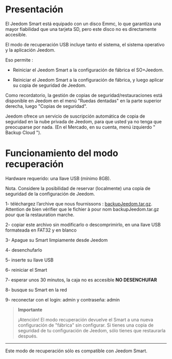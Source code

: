 Presentación 
============

El Jeedom Smart está equipado con un disco Emmc, lo que garantiza una mayor fiabilidad que una tarjeta SD, pero este disco no es directamente accesible.

El modo de recuperación USB incluye tanto el sistema, el sistema operativo y la aplicación Jeedom.

Eso permite :

- Reiniciar el Jeedom Smart a la configuración de fábrica el SO+Jeedom.

- Reiniciar el Jeedom Smart a la configuración de fábrica, y luego aplicar su copia de seguridad de Jeedom.

Como recordatorio, la gestión de copias de seguridad/restauraciones está disponible en Jeedom en el menú "Ruedas dentadas" en la parte superior derecha, luego "Copias de seguridad".

Jeedom ofrece un servicio de suscripción automática de copia de seguridad en la nube privada de Jeedom, para que usted ya no tenga que preocuparse por nada. (En el Mercado, en su cuenta, menú izquierdo " Backup Cloud ").




Funcionamiento del modo recuperación 
===================================

Hardware requerido: una llave USB (mínimo 8GB).

Nota. Considere la posibilidad de reservar (localmente) una copia de seguridad de la configuración de Jeedom.




1- téléchargez l’archive que nous fournissons  : [backupJeedom.tar.gz](https://www.amazon.fr/clouddrive/share/TdRZNbOL0x6YJGsMZkJvTTA1oLfWWKRbsc0ZUI3g4p5). Attention de bien vérifier que le fichier à pour nom backupJeedom.tar.gz pour que la restauration marche.

2- copiar este archivo sin modificarlo o descomprimirlo, en una llave USB formateada en FAT32 y en blanco

3- Apague su Smart limpiamente desde Jeedom

4- desenchufarlo

5- inserte su llave USB

6- reiniciar el Smart

7- esperar unos 30 minutos, la caja no es accesible **NO DESENCHUFAR**

8- busque su Smart en la red

9- reconectar con el login: admin y contraseña: admin

> **Importante**
>
>
> ¡Atención! El modo recuperación devuelve el Smart a una nueva configuración de "fábrica" sin configurar. Si tienes una copia de seguridad de tu configuración de Jeedom, sólo tienes que restaurarla después.
------------------------------------------------------------------------------------------------------------------------------------------------------------------------------------------------

Este modo de recuperación sólo es compatible con Jeedom Smart.


